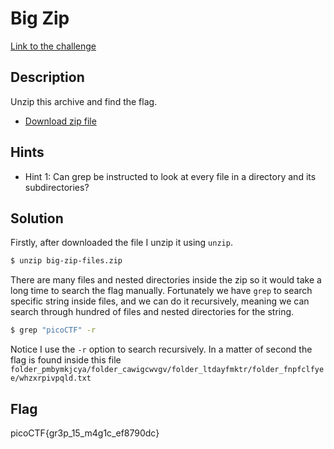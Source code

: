 # Big Zip

[Link to the challenge](https://play.picoctf.org/practice/challenge/322)

## Description

Unzip this archive and find the flag.

- [Download zip file](https://artifacts.picoctf.net/c/505/big-zip-files.zip)

## Hints

- Hint 1: Can grep be instructed to look at every file in a directory and its subdirectories?

## Solution

Firstly, after downloaded the file I unzip it using `unzip`.

```bash
$ unzip big-zip-files.zip
```

There are many files and nested directories inside the zip so it would take a long time to search the flag manually. Fortunately we have `grep` to search specific string inside files, and we can do it recursively, meaning we can search through hundred of files and nested directories for the string.

```bash
$ grep "picoCTF" -r
```

Notice I use the `-r` option to search recursively. In a matter of second the flag is found inside this file `folder_pmbymkjcya/folder_cawigcwvgv/folder_ltdayfmktr/folder_fnpfclfyee/whzxrpivpqld.txt`

## Flag

picoCTF{gr3p_15_m4g1c_ef8790dc}
